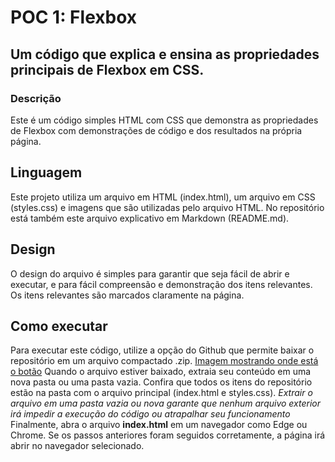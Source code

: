 # POC 1: Flexbox
## Um código que explica e ensina as propriedades principais de Flexbox em CSS.

### Descrição
Este é um código simples HTML com CSS que demonstra as propriedades de Flexbox com demonstrações de código e dos resultados na própria página.

## Linguagem
Este projeto utiliza um arquivo em HTML (index.html), um arquivo em CSS (styles.css) e imagens que são utilizadas pelo arquivo HTML. No repositório está também este arquivo explicativo em Markdown (README.md).

## Design
O design do arquivo é simples para garantir que seja fácil de abrir e executar, e para fácil compreensão e demonstração dos itens relevantes. Os itens relevantes são marcados claramente na página.

## Como executar
Para executar este código, utilize a opção do Github que permite baixar o repositório em um arquivo compactado .zip.
[Imagem mostrando onde está o botão](https://prnt.sc/w8KYZsB4wUDH)
Quando o arquivo estiver baixado, extraia seu conteúdo em uma nova pasta ou uma pasta vazia. Confira que todos os itens do repositório estão na pasta com o arquivo principal (index.html e styles.css).
*Extrair o arquivo em uma pasta vazia ou nova garante que nenhum arquivo exterior irá impedir a execução do código ou atrapalhar seu funcionamento*
Finalmente, abra o arquivo __index.html__ em um navegador como Edge ou Chrome. Se os passos anteriores foram seguidos corretamente, a página irá abrir no navegador selecionado.
